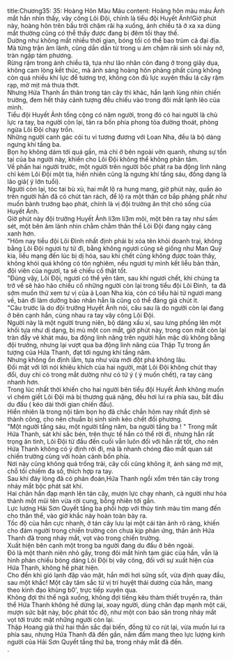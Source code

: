 title:Chương35: 35: Hoàng Hôn Màu Máu
content:
Hoàng hôn màu máu Ánh mắt hắn nhìn thấy, vây công Lôi Đội, chính là tiểu đội Huyết Ảnh!Giờ phút này, hoàng hôn trên bầu trời chậm rãi hạ xuống, ánh chiều tà ở xa xa dùng mắt thường cũng có thể thấy được đang bị đêm tối thay thế.<br>Dường như không mất nhiều thời gian, bóng tối có thể bao trùm cả đại địa.<br>Mà từng trận âm lãnh, cũng dần dần từ trong u ám chậm rãi sinh sôi nảy nở, tràn ngập tám phương.<br>Rừng rậm trong ánh chiều tà, tựa như lão nhân còn đang ở trong giãy dụa, không cam lòng kết thúc, mà ánh sáng hoàng hôn phảng phất cũng không còn quá nhiều khí lực để tương trợ, không còn đủ lực xuyên thấu lá cây rậm rạp, mờ mịt mà thưa thớt.<br>Nhưng Hứa Thanh ẩn thân trong tán cây thì khác, hắn lạnh lùng nhìn chiến trường, đem hết thảy cảnh tượng đều chiếu vào trong đôi mắt lạnh lẽo của mình.<br>Tiểu đội Huyết Ảnh tổng cộng có năm người, trong đó có hai người là chủ lực ra tay, ba người còn lại, tản ra bốn phía phong tỏa đường thoát, phòng ngừa Lôi Đội chạy trốn.<br>Những người canh gác cói tu vi tương đương với Loan Nha, đều là bộ dáng ngưng khí tầng ba.<br>Bọn họ không dám tới quá gần, mà chỉ ở bên ngoài vờn quanh, nhưng sự tồn tại của ba người này, khiến cho Lôi Đội không thể không phân tâm.<br>Về phần hai người trước, một người trên người bộc phát ra ba động linh năng chỉ kém Lôi Đội một tia, hiển nhiên cũng là ngưng khí tầng sáu, đồng dạng là lão giả( ý lớn tuổi).<br>Người còn lại, tóc tai bù xù, hai mắt lộ ra hung mang, giờ phút này, quần áo trên người hắn đã có chút tàn rách, để lộ ra một thân cơ bắp phảng phất như muốn bành trướng bạo phát, chính là vị đội trưởng ăn thịt chó sống của Huyết Ảnh.<br>Giờ phút này đội trưởng Huyết Ảnh li3m li3m môi, một bên ra tay như sấm sét, một bên âm lãnh nhìn chằm chằm thân thể Lôi Đội đang ngày càng xanh hơn.<br>"Hôm nay tiểu đội Lôi Đình nhất định phải bị xóa tên khỏi doanh trại, không bằng Lôi Đội ngươi tự tử đi, bằng không ngươi cũng sẽ giống như Man Quỷ kia, liều mạng đến lúc bị dị hóa, sau khi chết cũng không được toàn thây, không khỏi quá không có tôn nghiêm, nếu ngươi tự mình kết liễu bản thân, đội viên của ngươi, ta sẽ chiếu cố thật tốt.<br>"Đúng vậy, Lôi Đội, ngươi có thể yên tâm, sau khi ngươi chết, khi chúng ta trở về sẽ hảo hảo chiếu cố những người còn lại trong tiểu đội Lôi Đình,  ta đã sớm muốn thử xem tư vị của ả Loan Nha kia, còn có tiểu hài tử ngươi mang về, bán đi làm dưỡng bảo nhân hẳn là cũng có thể đáng giá chút ít.<br>"Câu trước là do đội trưởng Huyết Ảnh nói, câu sau là do người còn lại đang ở bên cạnh hắn, cùng nhau ra tay vây công Lôi Đội.<br>Người này là một người trung niên, bộ dáng xấu xí, sau lưng phồng lên một khối tựa như dị dạng, bị mù một con mắt, giờ phút này, trong con mắt còn lại tràn đầy vẻ khát máu, ba động linh năng trên người hắn mặc dù không bằng đội trưởng, nhưng lại vượt qua ba động linh năng của Thập Tự trong ấn tượng của Hứa Thanh, đạt tới ngưng khí tầng năm.<br>Nhưng không ổn định lắm, tựa như vừa mới đột phá không lâu.<br>Đối mặt với lời nói khiêu khích của hai người, mặt Lôi Đội không chút thay đổi, duy chỉ có trong mắt dường như có tử ý ( ý muốn chết), ra tay càng nhanh hơn.<br>Trong lúc nhất thời khiến cho hai người bên tiểu đội Huyết Ảnh không muốn vì chém giết Lôi Đội mà bị thương quá nặng, đều hơi lui ra phía sau, bắt đầu du đấu ( kéo dài thời gian chiến đấu).<br>Hiển nhiên là trong nội tâm bọn họ đã chắc chắn hôm nay nhất định sẽ thành công, cho nên chuẩn bị sinh sinh kéo chết đối phương.<br>"Một người tầng sáu, một người tầng năm, ba người tầng ba ! " Trong mắt Hứa Thanh, sát khí sắc bén, trên thực tế hắn có thể rời đi, nhưng hắn rất trọng ân tình, Lôi Đội từ đầu đến cuối vẫn luôn đối với hắn rất tốt, cho nên Hứa Thanh không có ý định rời đi, mà là nhanh chóng đảo mắt quan sát chiến trường cùng với hoàn cảnh bốn phía.<br>Nơi này cũng không quá trống trải, cây cối cũng không ít, ánh sáng mờ mịt, chỗ tối chiếm đa số, thích hợp ra tay.<br>Sau khi đáy lòng đã có phán đoán,Hứa Thanh ngồi xổm trên tán cây trong nháy mắt bộc phát sát khí.<br>Hai chân hắn đạp mạnh lên tán cây, mượn lực chạy nhanh, cả người như hóa thành một mũi tên vừa rời cung, bỗng nhiên tới gần.<br>Lực lượng Hải Sơn Quyết tầng ba phối hợp với thủy tinh màu tím mang đến cho thân thể, vào giờ khắc này hoàn toàn bày ra.<br>Tốc độ của hắn cực nhanh, ở tán cây lưu lại một cái tàn ảnh rõ ràng, khiến cho đám người trong chiến trường còn chưa kịp phản ứng, thân ảnh Hứa Thanh đã trong nháy mắt, vọt vào trong chiến trường.<br>Xuất hiện bên cạnh một trong ba người đang du đấu ở bên ngoài.<br>Đó là một thanh niên nhỏ gầy, trong đôi mắt hình tam giác của hắn, vẫn là hình phản chiếu bóng dáng Lôi Đội bị vây công, đối với sự xuất hiện của Hứa Thanh, không hề phát hiện.<br>Cho đến khi gió lạnh đập vào mặt, hắn mới hơi sửng sốt, vừa định quay đầu, sau một khắc! Một cây tăm sắc từ vị trí huyệt thái dương của hắn, mang theo kình đạo khủng b0', trực tiếp xuyên qua.<br>Không đợi thi thể ngã xuống, không đợi tiếng kêu thảm thiết truyền ra, thân thể Hứa Thanh không hề dừng lại, xoay người, dùng chân đạp mạnh một cái, mượn sức bật này, bộc phát tốc độ, như một con báo săn trong nháy mắt vọt tới trước mặt những người còn lại.<br>Thập Hoang giả thứ hai thần sắc đại biến, đồng tử co rút lại, vừa muốn lui ra phía sau, nhưng Hứa Thanh đã đến gần, nắm đấm mang theo lực lượng kinh người của Hải Sơn Quyết tầng thứ ba, trong nháy mắt đã đến.<br>.<br>